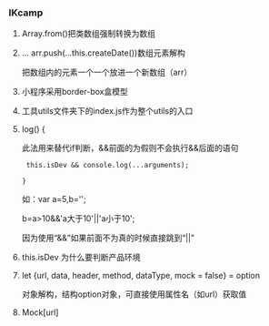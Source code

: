 ### IKcamp

1. Array.from()把类数组强制转换为数组

2. ...   arr.push(...this.createDate())数组元素解构

      把数组内的元素一个一个放进一个新数组（arr）

3. 小程序采用border-box盒模型

4. 工具utils文件夹下的index.js作为整个utils的入口

5. log() {

      此法用来替代if判断，&&前面的为假则不会执行&&后面的语句

        this.isDev && console.log(...arguments);

       }

      如：var a=5,b='';

      b=a>10&&'a大于10'||'a小于10';

      因为使用“&&”如果前面不为真的时候直接跳到“||”

6. this.isDev 为什么要判断产品环境

7. let {url, data, header, method, dataType, mock = false} = option

      对象解构，结构option对象，可直接使用属性名（如url）获取值

8. Mock[url]

